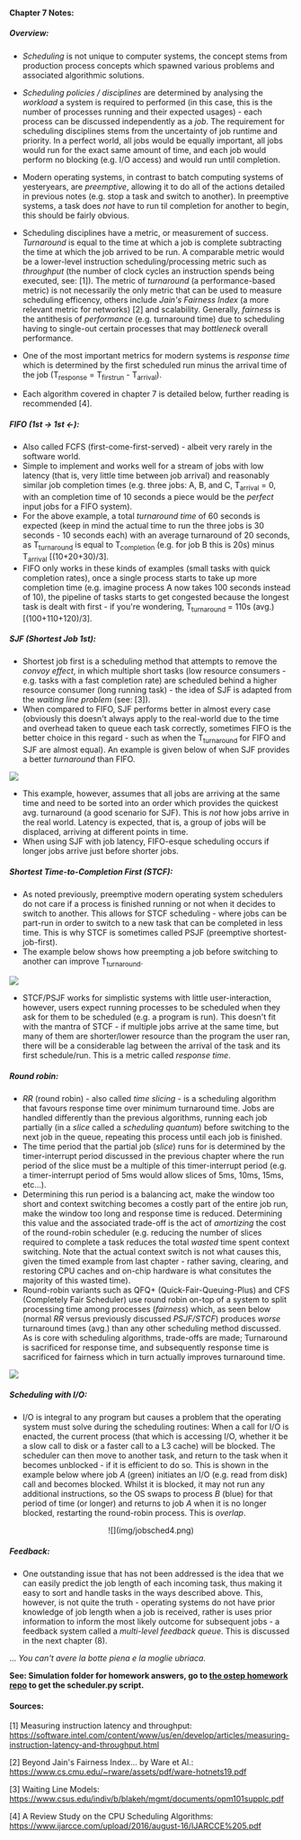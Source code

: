 #### Chapter 7 Notes:
##### Overview:
* _Scheduling_ is not unique to computer systems, the concept stems from production process concepts which spawned various problems and associated algorithmic solutions.
* _Scheduling policies / disciplines_ are determined by analysing the _workload_ a system is required to performed (in this case, this is the number of processes running and their expected usages) - each process can be discussed independently as a _job_. The requirement for scheduling disciplines stems from the uncertainty of job runtime and priority. In a perfect world, all jobs would be equally important, all jobs would run for the exact same amount of time, and each job would perform no blocking (e.g. I/O access) and would run until completion. 
* Modern operating systems, in contrast to batch computing systems of yesteryears, are _preemptive_, allowing it to do all of the actions detailed in previous notes (e.g. stop a task and switch to another). In preemptive systems, a task does _not_ have to run til completion for another to begin, this should be fairly obvious.
* Scheduling disciplines have a metric, or measurement of success. _Turnaround_ is equal to the time at which a job is complete subtracting the time at which the job arrived to be run. A comparable metric would be a lower-level instruction scheduling/processing metric such as _throughput_ (the number of clock cycles an instruction spends being executed, see: [1]). The metric of _turnaround_ (a performance-based metric) is not necessarily the only metric that can be used to measure scheduling efficency, others include _Jain's Fairness Index_ (a more relevant metric for networks) [2] and scalability. Generally, _fairness_ is the antithesis of _performance_ (e.g. turnaround time) due to scheduling having to single-out certain processes that may _bottleneck_ overall performance.
* One of the most important metrics for modern systems is _response time_ which is determined by the first scheduled run minus the arrival time of the job (T<sub>response</sub> = T<sub>firstrun</sub> - T<sub>arrival</sub>).

* Each algorithm covered in chapter 7 is detailed below, further reading is recommended [4].

##### FIFO (1st -> 1st <-):
* Also called FCFS (first-come-first-served) - albeit very rarely in the software world. 
* Simple to implement and works well for a stream of jobs with low latency (that is, very little time between job arrival) and reasonably similar job completion times (e.g. three jobs: A, B, and C, T<sub>arrival</sub> = 0, with an completion time of 10 seconds a piece would be the _perfect_ input jobs for a FIFO system).
* For the above example, a total _turnaround time_ of 60 seconds is expected (keep in mind the actual time to run the three jobs is 30 seconds - 10 seconds each) with an average turnaround of 20 seconds, as T<sub>turnaround</sub> is equal to T<sub>completion</sub> (e.g. for job B this is 20s) minus T<sub>arrival</sub> [(10+20+30)/3].
* FIFO only works in these kinds of examples (small tasks with quick completion rates), once a single process starts to take up more completion time (e.g. imagine process A now takes 100 seconds instead of 10), the pipeline of tasks starts to get congested because the longest task is dealt with first - if you're wondering, T<sub>turnaround</sub> = 110s (avg.) [(100+110+120)/3].

##### SJF (Shortest Job 1st):
* Shortest job first is a scheduling method that attempts to remove the _convoy effect_, in which multiple short tasks (low resource consumers - e.g. tasks with a fast completion rate) are scheduled behind a higher resource consumer (long running task) - the idea of SJF is adapted from the _waiting line problem_ (see: [3]).
* When compared to FIFO, SJF performs better in almost every case (obviously this doesn't always apply to the real-world due to the time and overhead taken to queue each task correctly, sometimes FIFO is the better choice in this regard - such as when the T<sub>turnaround</sub> for FIFO and SJF are almost equal). An example is given below of when SJF provides a better _turnaround_ than FIFO. 

![](img/jobsched.png)

* This example, however, assumes that all jobs are arriving at the same time and need to be sorted into an order which provides the quickest avg. turnaround (a good scenario for SJF). This is _not_
how jobs arrive in the real world. Latency is expected, that is, a group of jobs will be displaced, arriving at different points in time. 
* When using SJF with job latency, FIFO-esque scheduling occurs if longer jobs arrive just before shorter jobs.

##### Shortest Time-to-Completion First (STCF):

* As noted previously, preemptive modern operating system schedulers do not care if a process is finished running or not when it decides to switch to another. This allows for STCF scheduling - where jobs can be part-run in order to switch to a new task that can be completed in less time. This is why STCF is sometimes called PSJF (preemptive shortest-job-first). 
* The example below shows how preempting a job before switching to another can improve T<sub>turnaround</sub>.

![](img/jobsched2.png)

* STCF/PSJF works for simplistic systems with little user-interaction, however, users expect running processes to be scheduled when they ask for them to be scheduled (e.g. a program is run). This doesn't fit with the mantra of STCF - if multiple jobs arrive at the same time, but many of them are shorter/lower resource than the program the user ran, there will be a considerable lag between the arrival of the task and its first schedule/run. This is a metric called _response time_.

##### Round robin:
* _RR_ (round robin) - also called _time slicing_ - is a scheduling algorithm that favours response time over minimum turnaround time. Jobs are handled differently than the previous algorithms, running each job partially (in a _slice_ called a _scheduling quantum_) before switching to the next job in the queue, repeating this process until each job is finished.
* The time period that the partial job (_slice_) runs for is determined by the timer-interrupt period discussed in the previous chapter where the run period of the slice must be a multiple of this timer-interrupt period (e.g. a timer-interrupt period of 5ms would allow slices of 5ms, 10ms, 15ms, etc...).
* Determining this run period is a balancing act, make the window too short and context switching becomes a costly part of the entire job run, make the window too long and response time is reduced. Determining this value and the associated trade-off is the act of _amortizing_ the cost of the round-robin scheduler (e.g. reducing the number of slices required to complete a task reduces the total _wasted_ time spent context switching. Note that the actual context switch is not what causes this, given the timed example from last chapter - rather saving, clearing, and restoring CPU caches and on-chip hardware is what consitutes the majority of this wasted time).
* Round-robin variants such as QFQ+ (Quick-Fair-Queuing-Plus) and CFS (Completely Fair Scheduler) use round robin on-top of a system to split processing time among processes (_fairness_) which, as seen below (normal _RR_ versus previously discussed _PSJF/STCF_) produces _worse_ turnaround times (avg.) than any other scheduling method discussed. As is core with scheduling algorithms, trade-offs are made; Turnaround is sacrificed for response time, and subsequently response time is sacrificed for fairness which in turn actually improves turnaround time.  

![](img/jobsched3.png)

##### Scheduling with I/O:
* I/O is integral to any program but causes a problem that the operating system must solve during the scheduling routines: When a call for I/O is enacted, the current process (that which is accessing I/O, whether it be a slow call to disk or a faster call to a L3 cache) will be blocked. The scheduler can then move to another task, and return to the task when it becomes unblocked - if it is efficient to do so. This is shown in the example below where job _A_ (green) initiates an I/O (e.g. read from disk) call and becomes blocked. Whilst it is blocked, it may not run any additional instructions, so the OS swaps to process _B_ (blue) for that period of time (or longer) and returns to job _A_ when it is no longer blocked, restarting the round-robin process. This is _overlap_.

<center>![](img/jobsched4.png)</center>

##### Feedback:

* One outstanding issue that has not been addressed is the idea that we can easily predict the job length of each incoming task, thus making it easy to sort and handle tasks in the ways described above. This, however, is not quite the truth - operating systems do not have prior knowledge of job length when a job is received, rather is uses prior information to inform the most likely outcome for subsequent jobs - a feedback system called a _multi-level feedback queue_. This is discussed in the next chapter (8).

... _You can't avere la botte piena e la moglie ubriaca._

__See: Simulation folder for homework answers, go to [the ostep homework repo](https://github.com/remzi-arpacidusseau/ostep-homework/tree/master/cpu-sched) to get the scheduler.py script.__

#### Sources:

[1] Measuring instruction latency and throughput: https://software.intel.com/content/www/us/en/develop/articles/measuring-instruction-latency-and-throughput.html

[2] Beyond Jain's Fairness Index... by Ware et Al.: https://www.cs.cmu.edu/~rware/assets/pdf/ware-hotnets19.pdf

[3] Waiting Line Models: https://www.csus.edu/indiv/b/blakeh/mgmt/documents/opm101supplc.pdf

[4] A Review Study on the CPU Scheduling Algorithms: https://www.ijarcce.com/upload/2016/august-16/IJARCCE%205.pdf
